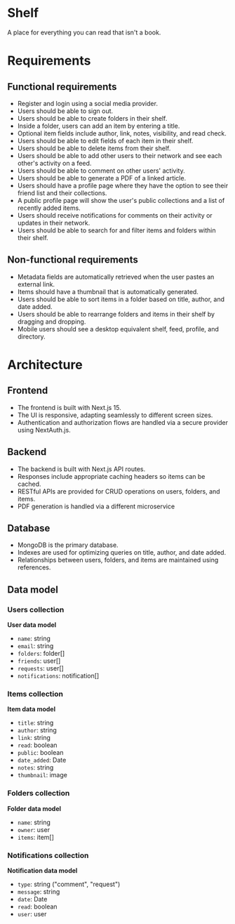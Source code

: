 # Shelf

A place for everything you can read that isn't a book.

# Requirements

## Functional requirements

- Register and login using a social media provider.
- Users should be able to sign out.
- Users should be able to create folders in their shelf.
- Inside a folder, users can add an item by entering a title.
- Optional item fields include author, link, notes, visibility, and read check.
- Users should be able to edit fields of each item in their shelf.
- Users should be able to delete items from their shelf.
- Users should be able to add other users to their network and see each other's activity on a feed.
- Users should be able to comment on other users' activity.
- Users should be able to generate a PDF of a linked article.
- Users should have a profile page where they have the option to see their friend list and their collections.
- A public profile page will show the user's public collections and a list of recently added items.
- Users should receive notifications for comments on their activity or updates in their network.
- Users should be able to search for and filter items and folders within their shelf.

## Non-functional requirements

- Metadata fields are automatically retrieved when the user pastes an external link.
- Items should have a thumbnail that is automatically generated.
- Users should be able to sort items in a folder based on title, author, and date added.
- Users should be able to rearrange folders and items in their shelf by dragging and dropping.
- Mobile users should see a desktop equivalent shelf, feed, profile, and directory.

# Architecture

## Frontend

- The frontend is built with Next.js 15.
- The UI is responsive, adapting seamlessly to different screen sizes.
- Authentication and authorization flows are handled via a secure provider using NextAuth.js.

## Backend

- The backend is built with Next.js API routes.
- Responses include appropriate caching headers so items can be cached.
- RESTful APIs are provided for CRUD operations on users, folders, and items.
- PDF generation is handled via a different microservice

## Database

- MongoDB is the primary database.
- Indexes are used for optimizing queries on title, author, and date added.
- Relationships between users, folders, and items are maintained using references.

## Data model

### Users collection

**User data model**
- `name`: string
- `email`: string
- `folders`: folder[]
- `friends`: user[]
- `requests`: user[]
- `notifications`: notification[]

### Items collection

**Item data model**
- `title`: string
- `author`: string
- `link`: string
- `read`: boolean
- `public`: boolean
- `date_added`: Date
- `notes`: string
- `thumbnail`: image

### Folders collection

**Folder data model**
- `name`: string
- `owner`: user
- `items`: item[]

### Notifications collection

**Notification data model**
- `type`: string ("comment", "request")
- `message`: string
- `date`: Date
- `read`: boolean
- `user`: user

